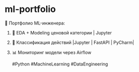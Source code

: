 # ml-portfolio
🚀 Портфолио ML-инженера: 
1) 🚗 EDA + Modeling ценовой категории | Jupyter
2) 🎯 Классификация действий |Jupyter | FastAPI | PyCharm|
3) 📊 Мониторинг модели через Airflow

   #Python #MachineLearning #DataEngineering
